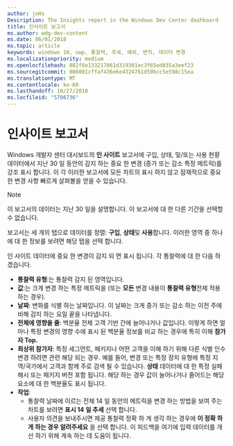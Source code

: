 ```yaml
---
author: jnHs
Description: The Insights report in the Windows Dev Center dashboard
title: 인사이트 보고서
ms.author: wdg-dev-content
ms.date: 06/01/2018
ms.topic: article
keywords: windows 10, uwp, 통찰력, 추세, 예외, 변칙, 데이터 변경
ms.localizationpriority: medium
ms.openlocfilehash: 082f6e133217061d319301ec3f65ed035a3eef23
ms.sourcegitcommit: 086001cffaf436e6e4324761d59bcc5e598c15ea
ms.translationtype: MT
ms.contentlocale: ko-KR
ms.lasthandoff: 10/27/2018
ms.locfileid: "5706736"
---
```

# <a name="insights-report"></a>인사이트 보고서


Windows 개발자 센터 대시보드의 **인 사이트** 보고서에 구입, 상태, 및/또는 사용 현황 데이터에서 지난 30 일 동안의 감지 하는 중요 한 변경 (증가 또는 감소 특정 메트릭)를 강조 표시 합니다. 이 각 이러한 보고서에 모든 차트의 표시 하지 않고 잠재적으로 중요 한 변경 사항 빠르게 살펴볼을 얻을 수 있습니다.

> [!NOTE]
> 이 보고서의 데이터는 지난 30 일을 설명합니다. 이 보고서에 대 한 다른 기간을 선택할 수 없습니다.

보고서는 세 개의 탭으로 데이터를 정렬: **구입**, **상태**및 **사용**합니다. 이러한 영역 중 하나에 대 한 정보를 보려면 해당 탭을 선택 합니다.

인 사이트 데이터에 중요 한 변경이 감지 되 면 표시 됩니다. 각 통찰력에 대 한 다음 하겠습니다.
- **통찰력 유형**:는 통찰력 감지 된 영역입니다.
- **값**:는 크게 변경 하는 특정 메트릭을 (또는 **모든** 변경 내용이 **통찰력 유형**전체 적용 하는 경우).
- **날짜**: 변화를 식별 하는 날짜입니다. 이 날짜는 크게 증가 또는 감소 하는 이전 주에 비해 감지 하는 요일 끝을 나타냅니다.
- **전체에 영향을 줄**: 백분율 전체 고객 기반 간에 늘어나거나 값입니다. 이렇게 하면 얼마나 특정 변경의 영향 수에 표시 된 백분율 정보를 비교 하는 경우에 특히 이해 **참가자 Top.**
- **최상위 참가자**: 특정 세그먼트, 패키지나 어떤 고객을 이해 하기 위해 다른 식별 인수 변경 하려면 관련 해당 되는 경우. 예를 들어, 변경 또는 특정 장치 유형에 특정 지역/국가에서 고객과 함께 주로 검색 될 수 있습니다. **상태** 데이터에 대 한 특정 실패 해시 또는 패키지 버전 포함 됩니다. 해당 하는 경우 값이 늘어나거나 줄어드는 해당 요소에 대 한 백분율도 표시 됩니다.
- **작업**:
   - 통찰력 날짜에 이르는 전체 14 일 동안의 메트릭을 변경 하는 방법을 보여 주는 차트를 보려면 **표시 14 일 추세** 선택 합니다.
   - 사용자 의견을 보내주시면 제공 통찰력 정확 하 게 생각 하는 경우에 **이 정확 하 게 하는 경우 알려주세요** 을 선택 합니다. 이 피드백을 여기에 입력 데이터를 개선 하기 위해 계속 하는 데 도움이 됩니다. 

